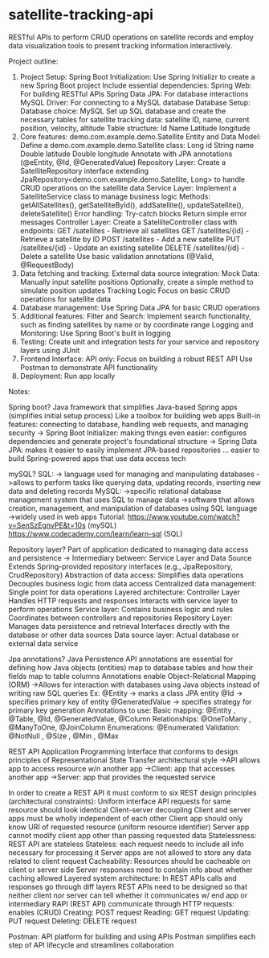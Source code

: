 # satellite-tracking-api
RESTful APIs to perform CRUD operations on satellite records and employ data visualization tools to present tracking information interactively.

Project outline:


1. Project Setup:
Spring Boot Initialization:
Use Spring Initializr to create a new Spring Boot project
Include essential dependencies:
Spring Web: For building RESTful APIs
Spring Data JPA: For database interactions
MySQL Driver: For connecting to a MySQL database
Database Setup:
Database choice: MySQL
Set up SQL database and create the necessary tables for satellite tracking data: satellite ID, name, current position, velocity, altitude
Table structure:
Id
Name
Latitude
longitude
2. Core features:
demo.com.example.demo.Satellite Entity and Data Model:
Define a demo.com.example.demo.Satellite class:
Long id
String name
Double latitude
Double longitude
Annotate with JPA annotations (@eEntity, @Id, @GeneratedValue)
Repository Layer:
Create a SatelliteRepository interface extending JpaRepository<demo.com.example.demo.Satellite, Long> to handle CRUD operations on the satellite data
Service Layer:
Implement a SatelliteService class to manage business logic
Methods: getAllSatellites(), getSatelliteById(), addSatellite(), updateSatellite(), deleteSatellite()
Error handling:
Try-catch blocks
Return simple error messages
Controller Layer:
Create a SatelliteController class with endpoints:
GET /satellites - Retrieve all satellites
GET /satellites/{id} - Retrieve a satellite by ID
POST /satellites - Add a new satellite
PUT /satellites/{id} - Update an existing satellite
DELETE /satellites/{id} - Delete a satellite
Use basic validation annotations (@Valid, @RequestBody)
3. Data fetching and tracking:
External data source integration:
Mock Data:
Manually input satellite positions
Optionally, create a simple method to simulate position updates
Tracking Logic
Focus on basic CRUD operations for satellite data
4. Database management:
Use Spring Data JPA for basic CRUD operations
5. Additional features:
Filter and Search:
Implement search functionality, such as finding satellites by name or by coordinate range
Logging and Monitoring:
Use Spring Boot's built in logging
6. Testing:
Create unit and integration tests for your service and repository layers using JUnit 
7. Frontend Interface:
	API only:
Focus on building a robust REST API
Use Postman to demonstrate API functionality
8. Deployment:
Run app locally


















Notes:


Spring boot?
Java framework that simplifies Java-based Spring apps (simplifies initial setup process)
Like a toolbox for building web apps
Built-in features: connecting to database, handling web requests, and managing security
-> Spring Boot Initializer: making things even easier: configures dependencies and generate project's foundational structure
-> Spring Data JPA: makes it easier to easily implement JPA-based repositories ... easier to build Spring-powered apps that use data access tech


mySQL?
SQL:
-> language used for managing and manipulating databases
->allows to perform tasks like querying data, updating records, inserting new data and deleting records
MySQL:
->specific relational database management system that uses SQL to manage data
->software that allows creation, management, and manipulation of databases using SQL language
->widely used in web apps
Tutorial:
https://www.youtube.com/watch?v=SenSzEgnvPE&t=10s (mySQL)
https://www.codecademy.com/learn/learn-sql (SQL)


Repository layer?
Part of application dedicated to managing data access and persistence
-> Intermediary between: Service Layer and Data Source
Extends Spring-provided repository interfaces (e.g., JpaRepository, CrudRepository)
Abstraction of data access:
Simplifies data operations
Decouples business logic from data access
Centralized data management:
Single point for data operations
Layered architecture:
Controller Layer
Handles HTTP requests and responses
Interacts with service layer to perform operations
Service layer:
Contains business logic and rules
Coordinates between controllers and repositories
Repository Layer:
Manages data persistence and retrieval
Interfaces directly with the database or other data sources
Data source layer:
Actual database or external data service


Jpa annotations?
Java Persistence API annotations are essential for defining how Java objects (entities) map to database tables and how their fields map to table columns
Annotations enable Object-Relational Mapping (ORM)
->Allows for interaction with databases using Java objects instead of writing raw SQL queries
Ex:
@Entity -> marks a class JPA entity
@Id -> specifies primary key of entity
@GeneratedValue -> specifies strategy for primary key generation
Annotations to use:
Basic mapping: @Entity , @Table, @Id, @GeneratedValue, @Column
Relationships: @OneToMany , @ManyToOne, @JoinColumn
Enumerations: @Enumerated
Validation: @NotNull , @Size , @Min , @Max

REST API
Application Programming Interface that conforms to design principles of Representational State Transfer architectural style
->API allows app to access resource w/n another app
->Client: app that accesses another app
->Server: app that provides the requested service

In order to create a REST API it must conform to six REST design principles (architectural constraints):
Uniform interface
API requests for same resource should look identical
Client-server decoupling
Client and server apps must be wholly independent of each other
Client app should only know URI of requested resource (uniform resource identifier)
Server app cannot modify client app other than passing requested data
Statelessness:
REST API are stateless
Stateless: each request needs to include all info necessary for processing it
Server apps are not allowed to store any data related to client request
Cacheability:
Resources should be cacheable on client or server side
Server responses need to contain info about whether caching allowed
Layered system architecture:
In REST APIs calls and responses go through diff layers
REST APIs need to be designed so that neither client nor server can tell whether it communicates w/ end app or intermediary
RAPI (REST API) communicate through HTTP requests: enables (CRUD)
Creating: POST request
Reading: GET request
Updating: PUT request
Deleting: DELETE request


Postman:
API platform for building and using APIs
Postman simplifies each step of API lifecycle and streamlines collaboration
